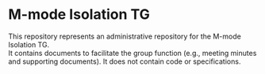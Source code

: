 
# M-mode Isolation TG

This repository represents an administrative repository for the M-mode Isolation TG.  
It contains documents to facilitate the group function (e.g., meeting minutes and supporting documents).
It does not contain code or specifications.

